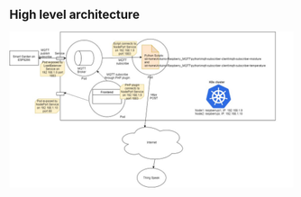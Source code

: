 ## High level architecture

![alt text](https://github.com/riolaf05/iot-home/blob/dev/Arduino-Raspberry_MQTT/devices/MQTT_publisher_subscriber_smart_garden/Smart_Garden_high_level_architecture.jpg)
